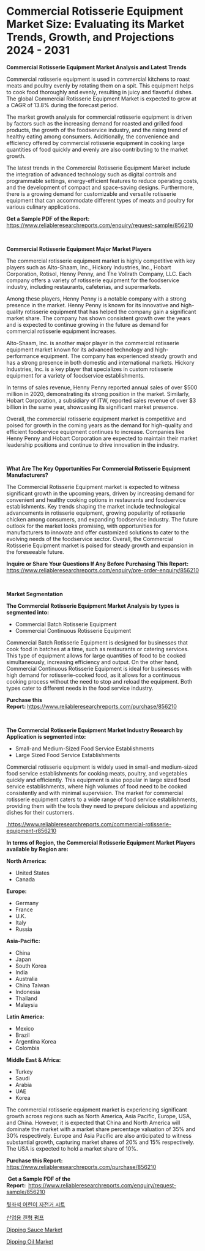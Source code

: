 <p><h1>Commercial Rotisserie Equipment Market Size: Evaluating its Market Trends, Growth, and Projections 2024 - 2031</h1></p><p><strong>Commercial Rotisserie Equipment Market Analysis and Latest Trends</strong></p>
<p><p>Commercial rotisserie equipment is used in commercial kitchens to roast meats and poultry evenly by rotating them on a spit. This equipment helps to cook food thoroughly and evenly, resulting in juicy and flavorful dishes. The global Commercial Rotisserie Equipment Market is expected to grow at a CAGR of 13.8% during the forecast period.</p><p>The market growth analysis for commercial rotisserie equipment is driven by factors such as the increasing demand for roasted and grilled food products, the growth of the foodservice industry, and the rising trend of healthy eating among consumers. Additionally, the convenience and efficiency offered by commercial rotisserie equipment in cooking large quantities of food quickly and evenly are also contributing to the market growth.</p><p>The latest trends in the Commercial Rotisserie Equipment Market include the integration of advanced technology such as digital controls and programmable settings, energy-efficient features to reduce operating costs, and the development of compact and space-saving designs. Furthermore, there is a growing demand for customizable and versatile rotisserie equipment that can accommodate different types of meats and poultry for various culinary applications.</p></p>
<p><strong>Get a Sample PDF of the Report:&nbsp;</strong> <a href="https://www.reliableresearchreports.com/enquiry/request-sample/856210">https://www.reliableresearchreports.com/enquiry/request-sample/856210</a></p>
<p>&nbsp;</p>
<p><strong>Commercial Rotisserie Equipment Major Market Players</strong></p>
<p><p>The commercial rotisserie equipment market is highly competitive with key players such as Alto-Shaam, Inc., Hickory Industries, Inc., Hobart Corporation, Rotisol, Henny Penny, and The Vollrath Company, LLC. Each company offers a variety of rotisserie equipment for the foodservice industry, including restaurants, cafeterias, and supermarkets.</p><p>Among these players, Henny Penny is a notable company with a strong presence in the market. Henny Penny is known for its innovative and high-quality rotisserie equipment that has helped the company gain a significant market share. The company has shown consistent growth over the years and is expected to continue growing in the future as demand for commercial rotisserie equipment increases.</p><p>Alto-Shaam, Inc. is another major player in the commercial rotisserie equipment market known for its advanced technology and high-performance equipment. The company has experienced steady growth and has a strong presence in both domestic and international markets. Hickory Industries, Inc. is a key player that specializes in custom rotisserie equipment for a variety of foodservice establishments.</p><p>In terms of sales revenue, Henny Penny reported annual sales of over $500 million in 2020, demonstrating its strong position in the market. Similarly, Hobart Corporation, a subsidiary of ITW, reported sales revenue of over $3 billion in the same year, showcasing its significant market presence.</p><p>Overall, the commercial rotisserie equipment market is competitive and poised for growth in the coming years as the demand for high-quality and efficient foodservice equipment continues to increase. Companies like Henny Penny and Hobart Corporation are expected to maintain their market leadership positions and continue to drive innovation in the industry.</p></p>
<p>&nbsp;</p>
<p><strong>What Are The Key Opportunities For Commercial Rotisserie Equipment Manufacturers?</strong></p>
<p><p>The Commercial Rotisserie Equipment market is expected to witness significant growth in the upcoming years, driven by increasing demand for convenient and healthy cooking options in restaurants and foodservice establishments. Key trends shaping the market include technological advancements in rotisserie equipment, growing popularity of rotisserie chicken among consumers, and expanding foodservice industry. The future outlook for the market looks promising, with opportunities for manufacturers to innovate and offer customized solutions to cater to the evolving needs of the foodservice sector. Overall, the Commercial Rotisserie Equipment market is poised for steady growth and expansion in the foreseeable future.</p></p>
<p><strong>Inquire or Share Your Questions If Any Before Purchasing This Report:</strong> <a href="https://www.reliableresearchreports.com/enquiry/pre-order-enquiry/856210">https://www.reliableresearchreports.com/enquiry/pre-order-enquiry/856210</a></p>
<p>&nbsp;</p>
<p><strong>Market Segmentation</strong></p>
<p><strong>The Commercial Rotisserie Equipment Market Analysis by types is segmented into:</strong></p>
<p><ul><li>Commercial Batch Rotisserie Equipment</li><li>Commercial Continuous Rotisserie Equipment</li></ul></p>
<p><p>Commercial Batch Rotisserie Equipment is designed for businesses that cook food in batches at a time, such as restaurants or catering services. This type of equipment allows for large quantities of food to be cooked simultaneously, increasing efficiency and output. On the other hand, Commercial Continuous Rotisserie Equipment is ideal for businesses with high demand for rotisserie-cooked food, as it allows for a continuous cooking process without the need to stop and reload the equipment. Both types cater to different needs in the food service industry.</p></p>
<p><strong>Purchase this Report:&nbsp;</strong><a href="https://www.reliableresearchreports.com/purchase/856210">https://www.reliableresearchreports.com/purchase/856210</a></p>
<p>&nbsp;</p>
<p><strong>The Commercial Rotisserie Equipment Market Industry Research by Application is segmented into:</strong></p>
<p><ul><li>Small-and Medium-Sized Food Service Establishments</li><li>Large Sized Food Service Establishments</li></ul></p>
<p><p>Commercial rotisserie equipment is widely used in small-and medium-sized food service establishments for cooking meats, poultry, and vegetables quickly and efficiently. This equipment is also popular in large sized food service establishments, where high volumes of food need to be cooked consistently and with minimal supervision. The market for commercial rotisserie equipment caters to a wide range of food service establishments, providing them with the tools they need to prepare delicious and appetizing dishes for their customers.</p></p>
<p><a href="https://www.reliableresearchreports.com/commercial-rotisserie-equipment-r856210">&nbsp;https://www.reliableresearchreports.com/commercial-rotisserie-equipment-r856210</a></p>
<p><strong>In terms of Region, the Commercial Rotisserie Equipment Market Players available by Region are:</strong></p>
<p>
    <p> <strong> North America: </strong>
        <ul>
            <li>United States</li>
            <li>Canada</li>
        </ul>
        </p> 
    <p> <strong> Europe: </strong>
        <ul>
            <li>Germany</li>
            <li>France</li>
            <li>U.K.</li>
            <li>Italy</li>
            <li>Russia</li>
        </ul>
        </p> 
    <p> <strong> Asia-Pacific: </strong>
        <ul>
            <li>China</li>
            <li>Japan</li>
            <li>South Korea</li>
            <li>India</li>
            <li>Australia</li>
            <li>China Taiwan</li>
            <li>Indonesia</li>
            <li>Thailand</li>
            <li>Malaysia</li>
        </ul>
        </p> 
    <p> <strong> Latin America: </strong>
        <ul>
            <li>Mexico</li>
            <li>Brazil</li>
            <li>Argentina Korea</li>
            <li>Colombia</li>
        </ul>
        </p> 
    <p> <strong> Middle East & Africa: </strong>
        <ul>
            <li>Turkey</li>
            <li>Saudi</li>
            <li>Arabia</li>
            <li>UAE</li>
            <li>Korea</li>
        </ul>
    </p>
    </p>
<p><p>The commercial rotisserie equipment market is experiencing significant growth across regions such as North America, Asia Pacific, Europe, USA, and China. However, it is expected that China and North America will dominate the market with a market share percentage valuation of 35% and 30% respectively. Europe and Asia Pacific are also anticipated to witness substantial growth, capturing market shares of 20% and 15% respectively. The USA is expected to hold a market share of 10%.</p></p>
<p><strong>Purchase this Report: </strong><a href="https://www.reliableresearchreports.com/purchase/856210">https://www.reliableresearchreports.com/purchase/856210</a></p>
<p>&nbsp;<strong>Get a Sample PDF of the Report:&nbsp;&nbsp;</strong><a href="https://www.reliableresearchreports.com/enquiry/request-sample/856210">https://www.reliableresearchreports.com/enquiry/request-sample/856210</a></p>
<p><strong></strong></p>
<p><p><a href="https://github.com/dollarearner151/Market-Research-Report-List-1/blob/main/5141085163233.md">뒷좌석 어린이 자전거 시트</a></p><p><a href="https://github.com/Gregost89076vddcv/Market-Research-Report-List-1/blob/main/3418777163232.md">산업용 캔형 펌프</a></p><p><a href="https://github.com/yemakinde/Market-Research-Report-List-3/blob/main/dipping-sauce-market.md">Dipping Sauce Market</a></p><p><a href="https://github.com/jsmusil/Market-Research-Report-List-4/blob/main/dipping-oil-market.md">Dipping Oil Market</a></p></p>
